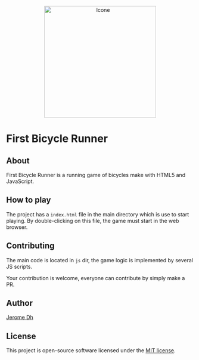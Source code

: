 <p align="center"><img src="http://localhost:1977/fbr.png" width="300" alt="Icone"></p>

# First Bicycle Runner

## About

First Bicycle Runner is a running game of bicycles make with HTML5 and JavaScript. 

## How to play

The project has a ```index.html``` file in the main directory which is use to start playing.
By double-clicking on this file, the game must start in the web browser.

## Contributing

The main code is located in ``js`` dir, the game logic is implemented by several JS scripts.

Your contribution is welcome, everyone can contribute by simply make a PR.

## Author

[Jerome Dh](https://github.com/jerome-Dh/)
 
## License

This project is open-source software licensed under the [MIT license](https://opensource.org/licenses/MIT).